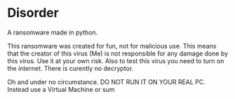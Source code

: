 # Disorder
A ransomware made in python.

This ransomware was created for fun, not for malicious use.
This means that the creator of this virus (Me) is not responsible for any damage done by this virus. Use it at your own risk.
Also to test this virus you need to turn on the internet.
There is curently no decryptor.

Oh and under no circumstance. DO NOT RUN IT ON YOUR REAL PC. Instead use a Virtual Machine or sum